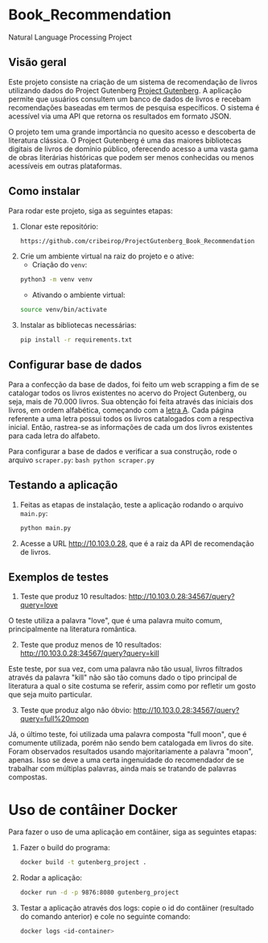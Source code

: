 # Book_Recommendation
Natural Language Processing Project

## Visão geral

Este projeto consiste na criação de um sistema de recomendação de livros utilizando dados do Project Gutenberg [Project Gutenberg](https://www.gutenberg.org/). A aplicação permite que usuários consultem um banco de dados de livros e recebam recomendações baseadas em termos de pesquisa específicos. O sistema é acessível via uma API que retorna os resultados em formato JSON.

O projeto tem uma grande importância no quesito acesso e descoberta de literatura clássica. O Project Gutenberg é uma das maiores bibliotecas digitais de livros de domínio público, oferecendo acesso a uma vasta gama de obras literárias históricas que podem ser menos conhecidas ou menos acessíveis em outras plataformas.

## Como instalar

Para rodar este projeto, siga as seguintes etapas:

1. Clonar este repositório:
    ```bash
    https://github.com/cribeirop/ProjectGutenberg_Book_Recommendation
    ```
2. Crie um ambiente virtual na raiz do projeto e o ative:
    - Criação do `venv`:
    ```bash
    python3 -m venv venv
    ```
    - Ativando o ambiente virtual:
    ```bash
    source venv/bin/activate
    ```
3. Instalar as bibliotecas necessárias:
    ```bash
    pip install -r requirements.txt
    ```

## Configurar base de dados

Para a confecção da base de dados, foi feito um web scrapping a fim de se catalogar todos os livros existentes no acervo do Project Gutenberg, ou seja, mais de 70.000 livros. Sua obtenção foi feita através das iniciais dos livros, em ordem alfabética, começando com a [letra A](https://www.gutenberg.org/browse/titles/a). Cada página referente a uma letra possui todos os livros catalogados com a respectiva inicial. Então, rastrea-se as informações de cada um dos livros existentes para cada letra do alfabeto.

Para configurar a base de dados e verificar a sua construção, rode o arquivo `scraper.py`:
    ```bash
    python scraper.py
    ```

## Testando a aplicação

1. Feitas as etapas de instalação, teste a aplicação rodando o arquivo `main.py`:
    ```bash
    python main.py
    ```

2. Acesse a URL http://10.103.0.28, que é a raiz da API de recomendação de livros.

## Exemplos de testes

1. Teste que produz 10 resultados: http://10.103.0.28:34567/query?query=love

O teste utiliza a palavra "love", que é uma palavra muito comum, principalmente na literatura romântica.

2. Teste que produz menos de 10 resultados: http://10.103.0.28:34567/query?query=kill

Este teste, por sua vez, com uma palavra não tão usual, livros filtrados através da palavra "kill" não são tão comuns dado o tipo principal de literatura a qual o site costuma se referir, assim como por refletir um gosto que seja muito particular.

3. Teste que produz algo não óbvio: http://10.103.0.28:34567/query?query=full%20moon

Já, o último teste, foi utilizada uma palavra composta "full moon", que é comumente utilizada, porém não sendo bem catalogada em livros do site. Foram observados resultados usando majoritariamente a palavra "moon", apenas. Isso se deve a uma certa ingenuidade do recomendador de se trabalhar com múltiplas palavras, ainda mais se tratando de palavras compostas.

# Uso de contâiner Docker

Para fazer o uso de uma aplicação em contâiner, siga as seguintes etapas:

1. Fazer o build do programa:
    ```bash
    docker build -t gutenberg_project .
    ```
2. Rodar a aplicação:
    ```bash
    docker run -d -p 9876:8080 gutenberg_project
    ```
3. Testar a aplicação através dos logs: copie o id do contâiner (resultado do comando anterior) e cole no seguinte comando:
    ```bash
    docker logs <id-container>
    ```